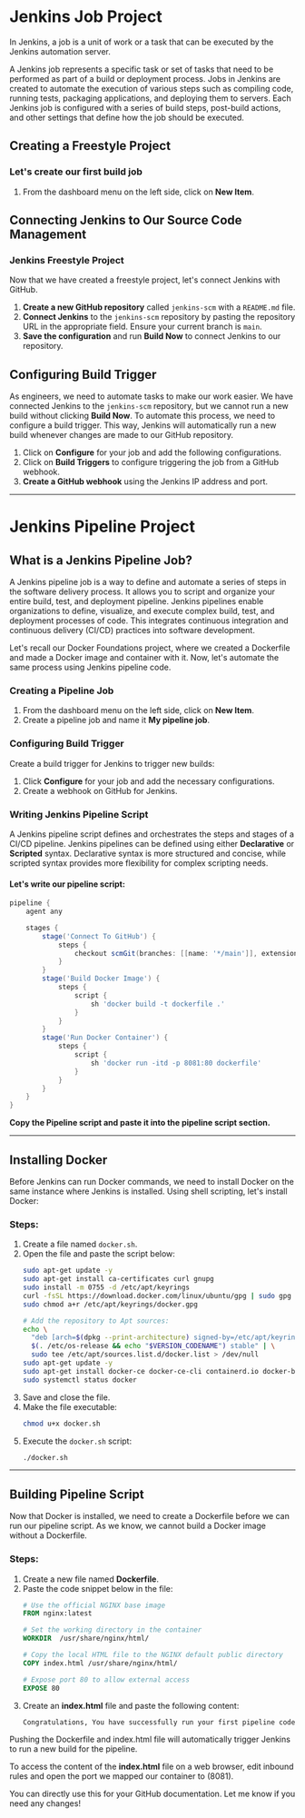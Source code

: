 # Jenkins Job Project

In Jenkins, a job is a unit of work or a task that can be executed by the Jenkins automation server.

A Jenkins job represents a specific task or set of tasks that need to be performed as part of a build or deployment process. Jobs in Jenkins are created to automate the execution of various steps such as compiling code, running tests, packaging applications, and deploying them to servers. Each Jenkins job is configured with a series of build steps, post-build actions, and other settings that define how the job should be executed.

## Creating a Freestyle Project

### Let's create our first build job

1. From the dashboard menu on the left side, click on **New Item**.

## Connecting Jenkins to Our Source Code Management

### Jenkins Freestyle Project

Now that we have created a freestyle project, let's connect Jenkins with GitHub.

1. **Create a new GitHub repository** called `jenkins-scm` with a `README.md` file.
2. **Connect Jenkins** to the `jenkins-scm` repository by pasting the repository URL in the appropriate field. Ensure your current branch is `main`.
3. **Save the configuration** and run **Build Now** to connect Jenkins to our repository.

## Configuring Build Trigger

As engineers, we need to automate tasks to make our work easier. We have connected Jenkins to the `jenkins-scm` repository, but we cannot run a new build without clicking **Build Now**. To automate this process, we need to configure a build trigger. This way, Jenkins will automatically run a new build whenever changes are made to our GitHub repository.

1. Click on **Configure** for your job and add the following configurations.
2. Click on **Build Triggers** to configure triggering the job from a GitHub webhook.
3. **Create a GitHub webhook** using the Jenkins IP address and port.

---

# Jenkins Pipeline Project

## What is a Jenkins Pipeline Job?

A Jenkins pipeline job is a way to define and automate a series of steps in the software delivery process. It allows you to script and organize your entire build, test, and deployment pipeline. Jenkins pipelines enable organizations to define, visualize, and execute complex build, test, and deployment processes of code. This integrates continuous integration and continuous delivery (CI/CD) practices into software development.

Let's recall our Docker Foundations project, where we created a Dockerfile and made a Docker image and container with it. Now, let's automate the same process using Jenkins pipeline code.

### Creating a Pipeline Job

1. From the dashboard menu on the left side, click on **New Item**.
2. Create a pipeline job and name it **My pipeline job**.

### Configuring Build Trigger

Create a build trigger for Jenkins to trigger new builds:

1. Click **Configure** for your job and add the necessary configurations.
2. Create a webhook on GitHub for Jenkins.

### Writing Jenkins Pipeline Script

A Jenkins pipeline script defines and orchestrates the steps and stages of a CI/CD pipeline. Jenkins pipelines can be defined using either **Declarative** or **Scripted** syntax. Declarative syntax is more structured and concise, while scripted syntax provides more flexibility for complex scripting needs.

#### Let's write our pipeline script:

```groovy
pipeline {
    agent any

    stages {
        stage('Connect To GitHub') {
            steps {
                checkout scmGit(branches: [[name: '*/main']], extensions: [], userRemoteConfigs: [[url: 'https://github.com/Fumnanya92/jenkins-scm.git']])
            }
        }
        stage('Build Docker Image') {
            steps {
                script {
                    sh 'docker build -t dockerfile .'
                }
            }
        }
        stage('Run Docker Container') {
            steps {
                script {
                    sh 'docker run -itd -p 8081:80 dockerfile'
                }
            }
        }
    }
}
```

**Copy the Pipeline script and paste it into the pipeline script section.**

---

## Installing Docker

Before Jenkins can run Docker commands, we need to install Docker on the same instance where Jenkins is installed. Using shell scripting, let's install Docker:

### Steps:

1. Create a file named `docker.sh`.
2. Open the file and paste the script below:
   ```bash
   sudo apt-get update -y
   sudo apt-get install ca-certificates curl gnupg
   sudo install -m 0755 -d /etc/apt/keyrings
   curl -fsSL https://download.docker.com/linux/ubuntu/gpg | sudo gpg --dearmor -o /etc/apt/keyrings/docker.gpg
   sudo chmod a+r /etc/apt/keyrings/docker.gpg

   # Add the repository to Apt sources:
   echo \
     "deb [arch=$(dpkg --print-architecture) signed-by=/etc/apt/keyrings/docker.gpg] https://download.docker.com/linux/ubuntu \
     $(. /etc/os-release && echo "$VERSION_CODENAME") stable" | \
     sudo tee /etc/apt/sources.list.d/docker.list > /dev/null
   sudo apt-get update -y
   sudo apt-get install docker-ce docker-ce-cli containerd.io docker-buildx-plugin docker-compose-plugin -y
   sudo systemctl status docker
   ```
3. Save and close the file.
4. Make the file executable:
   ```bash
   chmod u+x docker.sh
   ```
5. Execute the `docker.sh` script:
   ```bash
   ./docker.sh
   ```

---

## Building Pipeline Script

Now that Docker is installed, we need to create a Dockerfile before we can run our pipeline script. As we know, we cannot build a Docker image without a Dockerfile.

### Steps:

1. Create a new file named **Dockerfile**.
2. Paste the code snippet below in the file:
   ```Dockerfile
   # Use the official NGINX base image
   FROM nginx:latest

   # Set the working directory in the container
   WORKDIR  /usr/share/nginx/html/

   # Copy the local HTML file to the NGINX default public directory
   COPY index.html /usr/share/nginx/html/

   # Expose port 80 to allow external access
   EXPOSE 80
   ```
3. Create an **index.html** file and paste the following content:
   ```html
   Congratulations, You have successfully run your first pipeline code.
   ```

Pushing the Dockerfile and index.html file will automatically trigger Jenkins to run a new build for the pipeline.

To access the content of the **index.html** file on a web browser, edit inbound rules and open the port we mapped our container to (8081).


You can directly use this for your GitHub documentation. Let me know if you need any changes!
